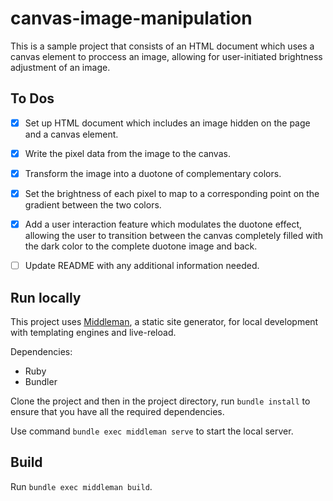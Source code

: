 # canvas-image-manipulation

This is a sample project that consists of an HTML document which uses a canvas element to proccess an image, allowing for user-initiated brightness adjustment of an image.

## To Dos

- [X] Set up HTML document which includes an image hidden on the page and a canvas element.
- [X] Write the pixel data from the image to the canvas.
- [X] Transform the image into a duotone of complementary colors.
- [X] Set the brightness of each pixel to map to a corresponding point on the gradient between the two colors.
- [X] Add a user interaction feature which modulates the duotone effect, allowing the user to transition between the canvas completely filled with the dark color to the complete duotone image and back.
- [ ] Update README with any additional information needed.


## Run locally

This project uses [Middleman](https://middlemanapp.com), a static site generator, for local development with templating engines and live-reload.

Dependencies:
- Ruby
- Bundler

Clone the project and then in the project directory, run `bundle install` to ensure that you have all the required dependencies.

Use command `bundle exec middleman serve` to start the local server.

## Build

Run `bundle exec middleman build`.
